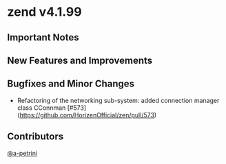 zend v4.1.99
=========

## Important Notes


## New Features and Improvements


## Bugfixes and Minor Changes
* Refactoring of the networking sub-system: added connection manager class CConnman [#573] (https://github.com/HorizenOfficial/zen/pull/573)


## Contributors
[@a-petrini](https://github.com/a-petrini)
